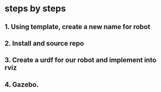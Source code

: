 # steps by steps

## 1. Using template, create a new name for robot
## 2. Install and source repo
## 3. Create a urdf for our robot and implement into rviz
## 4. Gazebo.
